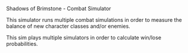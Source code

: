 Shadows of Brimstone - Combat Simulator

This simulator runs multiple combat simulations in order to measure the balance of new character classes and/or enemies.

This sim plays multiple simulators in order to calculate win/lose probabilities.


